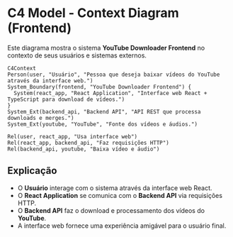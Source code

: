 # C4 Model - Context Diagram (Frontend)

Este diagrama mostra o sistema **YouTube Downloader Frontend** no contexto de seus usuários e sistemas externos.

```mermaid
C4Context
Person(user, "Usuário", "Pessoa que deseja baixar vídeos do YouTube através da interface web.")
System_Boundary(frontend, "YouTube Downloader Frontend") {
  System(react_app, "React Application", "Interface web React + TypeScript para download de vídeos.")
}
System_Ext(backend_api, "Backend API", "API REST que processa downloads e merges.")
System_Ext(youtube, "YouTube", "Fonte dos vídeos e áudios.")

Rel(user, react_app, "Usa interface web")
Rel(react_app, backend_api, "Faz requisições HTTP")
Rel(backend_api, youtube, "Baixa vídeo e áudio")
```

## Explicação
- O **Usuário** interage com o sistema através da interface web React.
- O **React Application** se comunica com o **Backend API** via requisições HTTP.
- O **Backend API** faz o download e processamento dos vídeos do **YouTube**.
- A interface web fornece uma experiência amigável para o usuário final. 